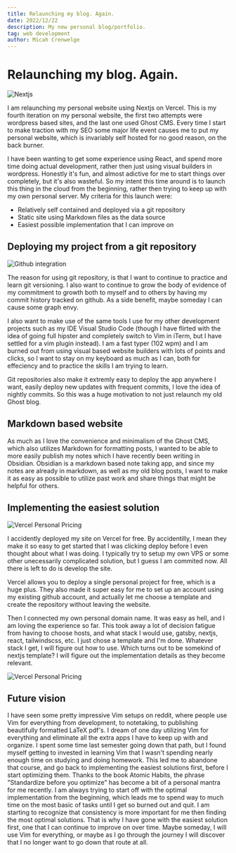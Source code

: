 ```yaml
---
title: Relaunching my blog. Again. 
date: 2022/12/22
description: My new personal blog/portfolio.
tag: web development
author: Micah Crenwelge 
---
```


# Relaunching my blog. Again. 

![Nextjs](/images/nextjs.png)

I am relaunching my personal website using Nextjs on Vercel. This is my fourth iteration on my personal website, the first two attempts were wordpress based sites, and the last one used Ghost CMS. Every time I start to make traction with my SEO some major life event causes me to put my personal website, which is invariably self hosted for no good reason, on the back burner. 

I have been wanting to get some experience using React, and spend more time doing actual development, rather then just using visual builders in wordpress. 
Honestly it's fun, and almost adictive for me to start things over completely, but it's also wasteful. So my intent this time around is to launch this thing in the cloud from the beginning, rather then trying to keep up with my own personal server. My criteria for this launch were:

* Relatively self contained and deployed via a git repository
* Static site using Markdown files as the data source
* Easiest possible implementation that I can improve on 

## Deploying my project from a git repository

![Github integration](/images/github-integration.png)

The reason for using git repository, is that I want to continue to practice and learn git versioning. I also want to continue to grow the body of evidence of my commitment to growth both to myself and to others by having my commit history tracked on github. As a side benefit, maybe someday I can cause some graph envy.

I also want to make use of the same tools I use for my other development projects such as my IDE Visual Studio Code (though I have flirted with the idea of going full hipster and completely switch to Vim in iTerm, but I have settled for a vim plugin instead). I am a fast typer (102 wpm) and I am burned out from using visual based website builders with lots of points and clicks, so I want to stay on my keyboard as much as I can, both for effeciency and to practice the skills I am trying to learn.

Git repositories also make it extremly easy to deploy the app anywhere I want, easily deploy new updates with frequent commits, I love the idea of nightly commits. So this was a huge motivation to not just relaunch my old Ghost blog.

## Markdown based website

As much as I love the convenience and minimalism of the Ghost CMS, which also utilizes Markdown for formatting posts, I wanted to be able to more easily publish my notes which I have recently been writing in Obsidian. Obsidian is a markdown based note taking app, and since my notes are already in markdown, as well as my old blog posts, I want to make it as easy as possible to utilize past work and share things that might be helpful for others.

## Implementing the easiest solution

![Vercel Personal Pricing](/images/vercel-pricing.png)

I accidently deployed my site on Vercel for free. By accidentilly, I mean they make it so easy to get started that I was clicking deploy before I even thought about what I was doing. I typically try to setup my own VPS or some other unecessarily complicated solution, but I guess I am commited now. All there is left to do is develop the site. 

Vercel allows you to deploy a single personal project for free, which is a huge plus. They also made it super easy for me to set up an account using my existing github account, and actually let me choose a template and create the repository without leaving the website. 

Then I connected my own personal domain name. It was easy as hell, and I am loving the experience so far. This took away a lot of decision fatigue from having to choose hosts, and what stack I would use, gatsby, nextjs, react, tailwindscss, etc. I just chose a template and I'm done. Whatever stack I get, I will figure out how to use. Which turns out to be somekind of nextjs template? I will figure out the implementation details as they become relevant.

![Vercel Personal Pricing](/images/domain-connectivity.png)

## Future vision 

I have seen some pretty impressive Vim setups on reddit, where people use Vim for everything from development, to notetaking, to publishing beautifully formatted LaTeX pdf's. I dream of one day utilizing Vim for everything and eliminate all the extra apps I have to keep up with and organize. I spent some time last semester going down that path, but I found myself getting to invested in learning Vim that I wasn't spending nearly enough time on studying and doing homework. This led me to abandone that course, and go back to implementing the easiest solutions first, before I start optimizing them. Thanks to the book Atomic Habits, the phrase "Standardize before you optimize" has become a bit of a personal mantra for me recently. I am always trying to start off with the optimal implementation from the beginning, which leads me to spend way to much time on the most basic of tasks until I get so burned out and quit. I am starting to recognize that consistency is more important for me then finding the most optimal solutions. That is why I have gone with the easiest solution first, one that I can continue to improve on over time. Maybe someday, I will use Vim for everything, or maybe as I go through the journey I will discover that I no longer want to go down that route at all. 